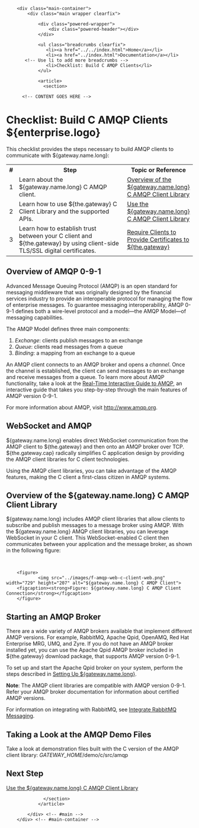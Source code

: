 <!--

    Copyright (c) 2007-2014, Kaazing Corporation. All rights reserved.

-->

<!DOCTYPE html>

   <!--#include virtual="/_header.html"-->

        <div class="main-container">
            <div class="main wrapper clearfix">
            
                <div class="powered-wrapper">
                    <div class="powered-header"></div>
                </div>
                
                <ul class="breadcrumbs clearfix">
                   <li><a href="../../index.html">Home</a></li>
                   <li><a href="../index.html">Documentation</a></li>
           <!-- Use li to add more breadcrumbs -->
                   <li>Checklist: Build C AMQP Clients</li>
                </ul>

                <article>
                  <section>

          <!-- CONTENT GOES HERE -->  

<h1>Checklist: Build C AMQP Clients  ${enterprise.logo}</h1>
<p>This checklist provides the steps necessary to build AMQP clients to communicate with ${gateway.name.long}:</p>

<table width="789" border="0">
  <tr>
    <th scope="col">#</th>
    <th scope="col" width="400">Step</th>
    <th scope="col">Topic or Reference</th>
  </tr>
  <!-- <tr>
  <td>1</td>
    <td>Learn about supported browsers, operating systems, and platform versions.</td>
    <td><a href="../release-notes.html">Release Notes</a></td>
  </tr> -->
  <tr>
        <td>1</td>
    <td>Learn about the ${gateway.name.long} C AMQP client.</td>
    <td><a href="#keglibs">Overview of the ${gateway.name.long} C AMQP Client Library</a></td>
  </tr>
  <tr>
        <td>2</td>
  <td>Learn how to use ${the.gateway} C Client Library and the supported APIs.</td>
  <td><a href="p_dev_c_client_amqp.html">Use the ${gateway.name.long} C AMQP Client Library</a></td>
  </tr>
  <tr>
        <td>3</td>
    <td>Learn how to establish trust between your C client and ${the.gateway} by using client-side TLS/SSL digital certificates.</td>
    <td><a href="../security/p_tls_mutualauth.html">Require Clients to Provide Certificates to ${the.gateway}</a></td>
  </tr>
</table>     

<h2><a name="overview" id="overview"></a>Overview of AMQP 0-9-1</h2>
<p>Advanced Message Queuing Protocol (AMQP) is an open standard for messaging middleware that was originally designed by the financial services industry to provide an interoperable protocol for managing the flow of enterprise messages. To guarantee messaging interoperability, AMQP 0-9-1 defines both a wire-level protocol and a model&mdash;the AMQP Model&mdash;of messaging capabilities.</p>
<p>The AMQP Model defines three main components:</p>
<ol>
  <li><em>Exchange</em>: clients publish messages to an exchange</li>
  <li><em>Queue</em>: clients read messages from a queue</li>
  <li><em>Binding</em>: a mapping from an exchange to a queue</li>
</ol>

<p>An AMQP client connects to an AMQP broker and opens a <em>channel</em>. Once the channel is established, the client can send messages to an exchange and receive messages from a queue. To learn more about AMQP functionality, take a look at the <a href="../guide-amqp.html">Real-Time Interactive Guide to AMQP</a>, an interactive guide that takes you step-by-step through the main features of AMQP version 0-9-1.</p>
<p>For more information about AMQP, visit <a href="http://www.amqp.org" class="code_inline">http://www.amqp.org</a>.</p>


<h2><a name="websocket" id="websocket"></a>WebSocket and AMQP</h2>
<p>${gateway.name.long} enables direct WebSocket communication from the AMQP client to ${the.gateway} and then onto an AMQP broker over TCP. ${the.gateway.cap} radically simplifies C application design by providing the AMQP client libraries for C client technologies.</p>

<p>Using the AMQP client libraries, you can take advantage of the AMQP features, making the C client a first-class citizen in AMQP systems.</p>

<h2><a name="keglibs"></a>Overview of the ${gateway.name.long} C AMQP Client Library</h2>
<p>${gateway.name.long} includes AMQP client libraries that allow clients to subscribe and publish messages to a message broker using AMQP. With the ${gateway.name.long} AMQP client libraries, you can leverage WebSocket in your C client. This WebSocket-enabled C client then communicates between your application and the message broker, as shown in the following figure:</p><br>

        <figure>
                <img src="../images/f-amqp-web-c-client-web.png" width="729" height="207" alt="${gateway.name.long} C AMQP Client">
        <figcaption><strong>Figure: ${gateway.name.long} C AMQP Client Connection</strong></figcaption> 
        </figure>

<h2><a name="setup_server"></a>Starting an AMQP Broker</h2>
 
<p>There are a wide variety of AMQP brokers available that implement different AMQP versions. For example, RabbitMQ, Apache Qpid, OpenAMQ, Red Hat Enterprise MRG, UMQ, and Zyre. If you do not have an AMQP broker installed yet, you can use the Apache Qpid AMQP broker included in ${the.gateway} download package, that supports AMQP version 0-9-1.</p>

<p>To set up and start the Apache Qpid broker on your system, perform the steps described in <a href="../about/setup-guide.html">Setting Up ${gateway.name.long}</a>.</p>
<p><span class="note"><strong>Note</strong>: The AMQP client libraries are compatible with AMQP version 0-9-1. Refer your AMQP broker documentation for information about certified AMQP versions.</span></p>

<p>For information on integrating with RabbitMQ, see <a href="../integration-amqp/p_amqp_integrate_rabbitmq.html">Integrate RabbitMQ Messaging</a>.</p>

<h2><a name="demo" id="demo"></a>Taking a Look at the AMQP Demo Files</h2>
<p>Take a look at demonstration files built with the C version of the AMQP client library: <span class="uri"><em>GATEWAY_HOME</em>/demo/c/src/amqp</span></p>
<!-- <ol>
<li>Start the ${gateway.name.long} and Apache Qpid as described in <a href="../about/setup-guide.html">Setting Up Kaazing WebSocket Gateway</a>.</li>
<li>In a browser, navigate to <a href="http://localhost:8001/demo/amqp/c/?d=amqp-c" class="code_inline">http://localhost:8001/demo/amqp/c/?d=amqp-c</a>.
From this page, you can navigate to additional AMQP demos for different client technologies (Java, Silverlight, .NET Framework, C, and Adobe Flash and Flex).</li>
</ol> -->

<h2>Next Step</h2>
<p><a href="p_dev_c_client_amqp.html">Use the ${gateway.name.long} C AMQP Client Library</a></p>

                  </section>
                </article>

            </div> <!-- #main -->
        </div> <!-- #main-container -->

 <!--#include virtual="/_footer.html"-->

</html>
